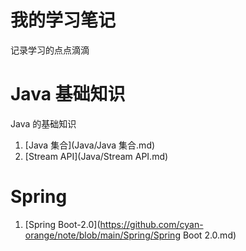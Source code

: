 # 我的学习笔记

记录学习的点点滴滴



# Java 基础知识

Java 的基础知识

1. [Java 集合](Java/Java 集合.md)
2. [Stream API](Java/Stream API.md)



# Spring
1. [Spring Boot-2.0](https://github.com/cyan-orange/note/blob/main/Spring/Spring Boot 2.0.md)

